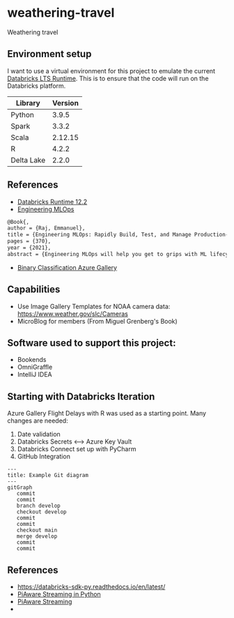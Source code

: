 # weathering-travel
Weathering travel

## Environment setup
I want to use a virtual environment for this project to emulate the current [Databricks LTS Runtime](https://docs.databricks.com/release-notes/runtime/12.2.html). This is to ensure that the code will run on the Databricks platform.

| Library    | Version |
|------------|---------|
| Python     | 3.9.5   |
| Spark      | 3.3.2   |
| Scala      | 2.12.15 |
| R          | 4.2.2   |
| Delta Lake | 2.2.0   |

## References
- [Databricks Runtime 12.2](https://docs.databricks.com/release-notes/runtime/12.2.html)
- [Engineering MLOps](https://learning.oreilly.com/library/view/engineering-mlops/9781800562882/)
```latex
@Book{,
author = {Raj, Emmanuel}, 
title = {Engineering MLOps: Rapidly Build, Test, and Manage Production-ready Machine Learning Life Cycles at Scale}, 
pages = {370}, 
year = {2021}, 
abstract = {Engineering MLOps will help you get to grips with ML lifecycle management and MLOps implementation for your organization. This book presents comprehensive insights into MLOps coupled with real-world examples that will teach you how to write programs, train robust and scalable ML models, and build ML pipelines to train, deploy, and monitor.}, }
```
- [Binary Classification Azure Gallery](https://gallery.azure.ai/Experiment/Binary-Classification-Flight-delay-prediction-3)

## Capabilities
- Use Image Gallery Templates for NOAA camera data: https://www.weather.gov/slc/Cameras
- MicroBlog for members (From Miguel Grenberg's Book)
## Software used to support this project:
- Bookends
- OmniGraffle
- IntelliJ IDEA

## Starting with Databricks Iteration
Azure Gallery Flight Delays with R was used as a starting point. Many changes are needed:
1. Date validation
2. Databricks Secrets <--> Azure Key Vault
3. Databricks Connect set up with PyCharm
4. GitHub Integration

```mermaid
---
title: Example Git diagram
---
gitGraph
   commit
   commit
   branch develop
   checkout develop
   commit
   commit
   checkout main
   merge develop
   commit
   commit
```

## References
- https://databricks-sdk-py.readthedocs.io/en/latest/
- [PiAware Streaming in Python](https://patrickpierson.us/piaware-and-python.html)
- [PiAware Streaming](https://flightaware.com/adsb/piaware/advanced_configuration)
- 